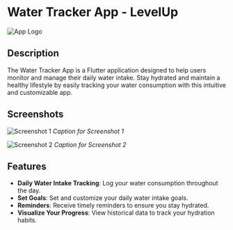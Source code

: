 # Water Tracker App - LevelUp

![App Logo](screenshots/app_logo.png)

## Description

The Water Tracker App is a Flutter application designed to help users monitor and manage their daily water intake. Stay hydrated and maintain a healthy lifestyle by easily tracking your water consumption with this intuitive and customizable app.

## Screenshots

![Screenshot 1](screenshots/screenshot1.png)
*Caption for Screenshot 1*

![Screenshot 2](screenshots/screenshot2.png)
*Caption for Screenshot 2*

## Features

- **Daily Water Intake Tracking**: Log your water consumption throughout the day.
- **Set Goals**: Set and customize your daily water intake goals.
- **Reminders**: Receive timely reminders to ensure you stay hydrated.
- **Visualize Your Progress**: View historical data to track your hydration habits.
